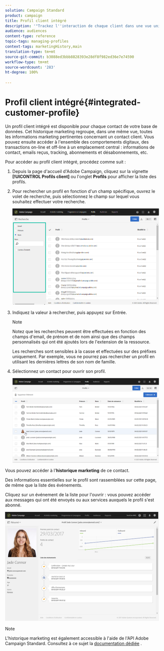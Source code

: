 ```yaml
---
solution: Campaign Standard
product: campaign
title: Profil client intégré
description: '"Trackez l''interaction de chaque client dans une vue unique : le profil client intégré d''Adobe Campaign est mis à jour tout au long du cycle de vie du client."'
audience: audiences
content-type: reference
topic-tags: managing-profiles
context-tags: marketingHistory,main
translation-type: tm+mt
source-git-commit: b3088ed3bbb8828393e28df8f982ed36e7e74590
workflow-type: tm+mt
source-wordcount: '283'
ht-degree: 100%

---
```



# Profil client intégré{#integrated-customer-profile}

Un profil client intégré est disponible pour chaque contact de votre base de données. Cet historique marketing regroupe, dans une même vue, toutes les informations marketing pertinentes concernant un contact client. Vous pouvez ensuite accéder à l&#39;ensemble des comportements digitaux, des transactions on-line et off-line à un emplacement central : informations de contact, emails reçus, tracking, abonnements et désabonnements, etc.

Pour accéder au profil client intégré, procédez comme suit :

1. Depuis la page d&#39;accueil d&#39;Adobe Campaign, cliquez sur la vignette **[!UICONTROL Profils client]** ou l&#39;onglet **Profils** pour afficher la liste des profils.

1. Pour rechercher un profil en fonction d&#39;un champ spécifique, ouvrez le volet de recherche, puis sélectionnez le champ sur lequel vous souhaitez effectuer votre recherche.


   ![](assets/profile-search.png)

1. Indiquez la valeur à rechercher, puis appuyez sur Entrée.

   >[!NOTE]
   >
   >Notez que les recherches peuvent être effectuées en fonction des champs d&#39;email, de prénom et de nom ainsi que des champs personnalisés qui ont été ajoutés lors de l&#39;extension de la ressource.
   >
   >Les recherches sont sensibles à la casse et effectuées sur des préfixes uniquement. Par exemple, vous ne pourrez pas rechercher un profil en utilisant les dernières lettres de son nom de famille.

1. Sélectionnez un contact pour ouvrir son profil.

   ![](assets/mkt_hist_access.png)

Vous pouvez accéder à l&#39;**historique marketing** de ce contact.

Des informations essentielles sur le profil sont rassemblées sur cette page, de même que la liste des événements.

Cliquez sur un événement de la liste pour l&#39;ouvrir : vous pouvez accéder aux messages qui ont été envoyés ou aux services auxquels le profil s&#39;est abonné.

![](assets/mkt_hist_view.png)

>[!NOTE]
>
>L&#39;historique marketing est également accessible à l&#39;aide de l&#39;API Adobe Campaign Standard. Consultez à ce sujet la [documentation dédiée](../../api/using/interacting-with-marketing-history.md) .
